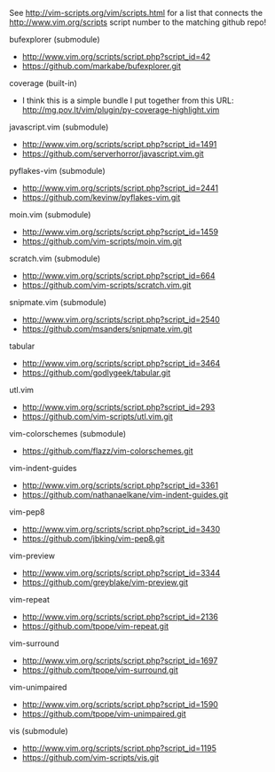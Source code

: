 See http://vim-scripts.org/vim/scripts.html for a list that connects the 
http://www.vim.org/scripts script number to the matching github repo!


bufexplorer (submodule)
*   http://www.vim.org/scripts/script.php?script_id=42
*   https://github.com/markabe/bufexplorer.git

coverage (built-in)
*   I think this is a simple bundle I put together from this URL:
    http://mg.pov.lt/vim/plugin/py-coverage-highlight.vim

javascript.vim (submodule)
*   http://www.vim.org/scripts/script.php?script_id=1491
*   https://github.com/serverhorror/javascript.vim.git

pyflakes-vim (submodule)
*   http://www.vim.org/scripts/script.php?script_id=2441
*   https://github.com/kevinw/pyflakes-vim.git

moin.vim (submodule)
*   http://www.vim.org/scripts/script.php?script_id=1459
*   https://github.com/vim-scripts/moin.vim.git

scratch.vim (submodule)
*   http://www.vim.org/scripts/script.php?script_id=664
*   https://github.com/vim-scripts/scratch.vim.git

snipmate.vim (submodule)
*   http://www.vim.org/scripts/script.php?script_id=2540
*   https://github.com/msanders/snipmate.vim.git

tabular
*   http://www.vim.org/scripts/script.php?script_id=3464
*   https://github.com/godlygeek/tabular.git

utl.vim
*   http://www.vim.org/scripts/script.php?script_id=293
*   https://github.com/vim-scripts/utl.vim.git

vim-colorschemes (submodule)
*   https://github.com/flazz/vim-colorschemes.git

vim-indent-guides
*   http://www.vim.org/scripts/script.php?script_id=3361
*   https://github.com/nathanaelkane/vim-indent-guides.git

vim-pep8
*   http://www.vim.org/scripts/script.php?script_id=3430
*   https://github.com/jbking/vim-pep8.git

vim-preview
*   http://www.vim.org/scripts/script.php?script_id=3344
*   https://github.com/greyblake/vim-preview.git

vim-repeat
*   http://www.vim.org/scripts/script.php?script_id=2136
*   https://github.com/tpope/vim-repeat.git

vim-surround
*   http://www.vim.org/scripts/script.php?script_id=1697
*   https://github.com/tpope/vim-surround.git

vim-unimpaired
*   http://www.vim.org/scripts/script.php?script_id=1590
*   https://github.com/tpope/vim-unimpaired.git

vis (submodule)
*   http://www.vim.org/scripts/script.php?script_id=1195
*   https://github.com/vim-scripts/vis.git


